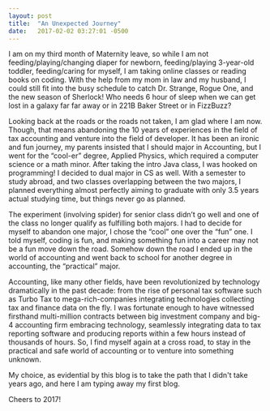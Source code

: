 ```yaml
---
layout: post
title:  "An Unexpected Journey"
date:   2017-02-02 03:27:01 -0500
---
```



I am on my third month of Maternity leave, so while I am not feeding/playing/changing diaper for newborn, feeding/playing 3-year-old toddler, feeding/caring for myself, I am taking online classes or reading books on coding. With the help from my mom in law and my husband, I could still fit into the busy schedule to catch Dr. Strange, Rogue One, and the new season of Sherlock! Who needs 6 hour of sleep when we can get lost in a galaxy far far away or in 221B Baker Street or in FizzBuzz?

Looking back at the roads or the roads not taken, I am glad where I am now. Though, that means abandoning the 10 years of experiences in the field of tax accounting and venture into the field of developer.  It has been an ironic and fun journey, my parents insisted that I should major in Accounting, but I went for the “cool-er” degree, Applied Physics, which required a computer science or a math minor.  After taking the intro Java class, I was hooked on programming! I decided to dual major in CS as well.  With a semester to study abroad, and two classes overlapping between the two majors, I planned everything almost perfectly aiming to graduate with only 3.5 years actual studying time, but things never go as planned.

The experiment (involving spider) for senior class didn’t go well and one of the class no longer qualify as fulfilling both majors. I had to decide for myself to abandon one major, I chose the “cool” one over the “fun” one. I told myself, coding is fun, and making something fun into a career may not be a fun move down the road.  Somehow down the road I ended up in the world of accounting and went back to school for another degree in accounting, the “practical” major. 

Accounting, like many other fields, have been revolutionized by technology dramatically in the past decade: from the rise of personal tax software such as Turbo Tax to mega-rich-companies integrating technologies collecting tax and finance data on the fly.  I was fortunate enough to have witnessed firsthand multi-million contracts between big investment company and big-4 accounting firm embracing technology, seamlessly integrating data to tax reporting software and producing reports within a few hours instead of thousands of hours. So, I find myself again at a cross road, to stay in the practical and safe world of accounting or to venture into something unknown.

My choice, as evidential by this blog is to take the path that I didn't take years ago, and here I am typing away my first blog.  

Cheers to 2017!

